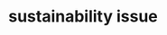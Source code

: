 ---
title: 'sustainability issue'
field: 'is.focus.sustainIssue'
slug: 'global-sustainability-issue'
description: 'Specific sustainability issue(s) covered in the resource'
comment: 'select from control list'
required: False
vocabulary: 'vocabulary.txt'
module: 'Scope'
cluster: 'Global'
policy: 'Controlled value. Multi select from control list.'
---